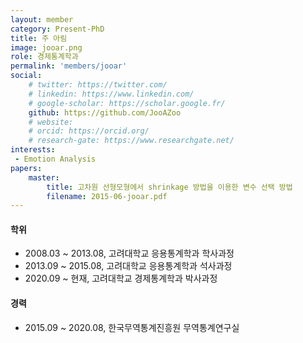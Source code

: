 ```yaml
---
layout: member
category: Present-PhD
title: 주 아림
image: jooar.png
role: 경제통계학과
permalink: 'members/jooar'
social:
    # twitter: https://twitter.com/
    # linkedin: https://www.linkedin.com/
    # google-scholar: https://scholar.google.fr/
    github: https://github.com/JooAZoo
    # website:
    # orcid: https://orcid.org/
    # research-gate: https://www.researchgate.net/
interests:
 - Emotion Analysis
papers:
    master:
        title: 고차원 선형모형에서 shrinkage 방법을 이용한 변수 선택 방법
        filename: 2015-06-jooar.pdf
---
```


#### 학위
* 2008.03 ~ 2013.08, 고려대학교 응용통계학과 학사과정
* 2013.09 ~ 2015.08, 고려대학교 응용통계학과 석사과정
* 2020.09 ~ 현재, 고려대학교 경제통계학과 박사과정

#### 경력
* 2015.09 ~ 2020.08, 한국무역통계진흥원 무역통계연구실


